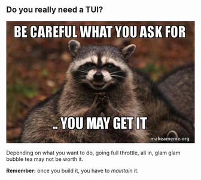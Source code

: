 Do you really need a TUI?
--

!["be careful what you wish for"](../../images/be-careful.jpg)

Depending on what you want to do, going full throttle, all in, glam glam bubble tea may not be worth it.

__Remember:__ once you build it, you have to _maintain_ it.